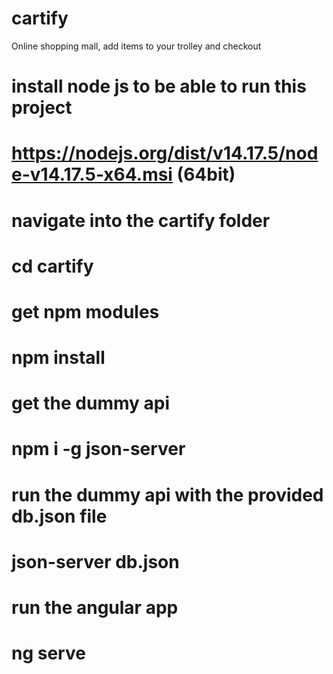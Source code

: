 # cartify
 Online shopping mall, add items to your trolley and checkout

# install node js to be able to run this project 
# https://nodejs.org/dist/v14.17.5/node-v14.17.5-x64.msi (64bit)

# navigate into the cartify folder
# cd cartify

# get npm modules 
# npm install

# get the dummy api
# npm i -g json-server

# run the dummy api with the provided db.json file
# json-server db.json

# run the angular app
# ng serve